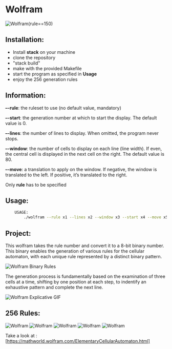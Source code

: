 # Wolfram

![Wolfram(rule==150)](include/wallfram_screen.png)

## Installation:

- Install **stack** on your machine
- clone the repository
- "stack build"
- make with the provided Makefile
- start the program as specified in **Usage**
- enjoy the 256 generation rules


## Information:
**–-rule**: the ruleset to use (no default value, mandatory)

**–-start**: the generation number at which to start the display. The default value is 0.

**–-lines**: the number of lines to display. When omitted, the program never stops.

**–-window**: the number of cells to display on each line (line width). If even, the central cell is displayed in the next cell on the right. The default value is 80.

**–-move**: a translation to apply on the window. If negative, the window is translated to the left. If positive, it’s translated to the right.

Only **rule** has to be specified

## Usage:

```bash
    USAGE:
        ./wolfram --rule x1 --lines x2 --window x3 --start x4 --move x5
```

## Project:

This wolfram takes the rule number and convert it to a 8-bit binary number.
This binary enables the generation of various rules for the cellular automaton, with each unique rule represented by a distinct binary pattern.

![Wolfram Binary Rules](include/wallfram_screen_rule.png)    

The generation process is fundamentally based on the examination of three cells at a time, shifting by one position at each step, to indentify an exhaustive pattern and complete the next line.

![Wolfram Explicative GIF](include/One-d-cellular-automate-rule-30.gif)


## 256 Rules:

![Wolfram](include/all_wolfram_rule_1.png)
![Wolfram](include/all_wolfram_rule_2.png)
![Wolfram](include/all_wolfram_rule_3.png)
![Wolfram](include/all_wolfram_rule_4.png)
![Wolfram](include/all_wolfram_rule_5.png)


Take a look at : [https://mathworld.wolfram.com/ElementaryCellularAutomaton.html]